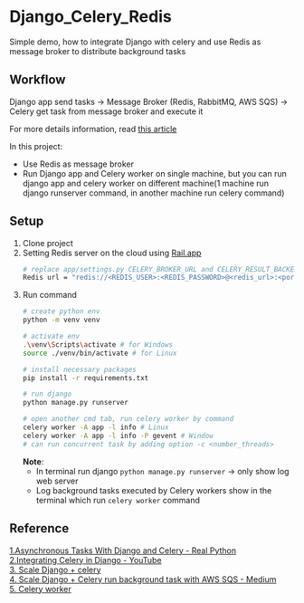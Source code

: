 # Django_Celery_Redis
Simple demo, how to integrate Django with celery and use Redis as message broker to distribute background tasks

## Workflow 
Django app send tasks -> Message Broker (Redis, RabbitMQ, AWS SQS) -> Celery get task from message broker and execute it

For more details information, read [this article](https://realpython.com/asynchronous-tasks-with-django-and-celery/)    

In this project:
- Use Redis as message broker
- Run Django app and Celery worker on single machine, but you can run django app and celery worker on different machine(1 machine run django runserver command, in another machine run celery command) 
## Setup
1. Clone project
2. Setting Redis server on the cloud using [Rail.app](https://www.youtube.com/watch?v=5S6-uok5E7g)  
   ``` bash
   # replace app/settings.py CELERY_BROKER_URL and CELERY_RESULT_BACKEND with remote redis server url
   Redis url = "redis://<REDIS_USER>:<REDIS_PASSWORD>@<redis_url>:<port>"
   ```
3. Run command
    ```bash
   # create python env
   python -m venv venv
   
   # activate env 
   .\venv\Scripts\activate # for Windows
    source ./venv/bin/activate # for Linux
   
   # install necessary packages
    pip install -r requirements.txt
   
   # run django
   python manage.py runserver
   
   # open another cmd tab, run celery worker by command
   celery worker -A app -l info # Linux
   celery worker -A app -l info -P gevent # Window
   # can run concurrent task by adding option -c <number_threads>
    ```
   **Note**:
   - In terminal run django `python manage.py runserver` -> only show log web server   
   - Log background tasks executed by Celery workers show in the terminal which run `celery worker` command
## Reference

[1.Asynchronous Tasks With Django and Celery - Real Python](https://realpython.com/asynchronous-tasks-with-django-and-celery/)  
[2.Integrating Celery in Django - YouTube](https://www.youtube.com/watch?v=5S6-uok5E7g)  
[3. Scale Django + celery](https://stackoverflow.com/questions/24329952/django-celery-on-amazon-aws-using-separate-ec2-instances-as-workers)   
[4. Scale Django + Celery run background task with AWS SQS - Medium](https://betterprogramming.pub/design-an-auto-scalable-architecture-for-your-django-apps-in-aws-850ca5ec63a1)  
[5. Celery worker](https://ankurdhuriya.medium.com/understanding-celery-workers-concurrency-prefetching-and-heartbeats-85707f28c506#:~:text=By%20default%2C%20Celery%20workers%20use,processes%2C%20and%20eventlet%2Fgreenlet.)
